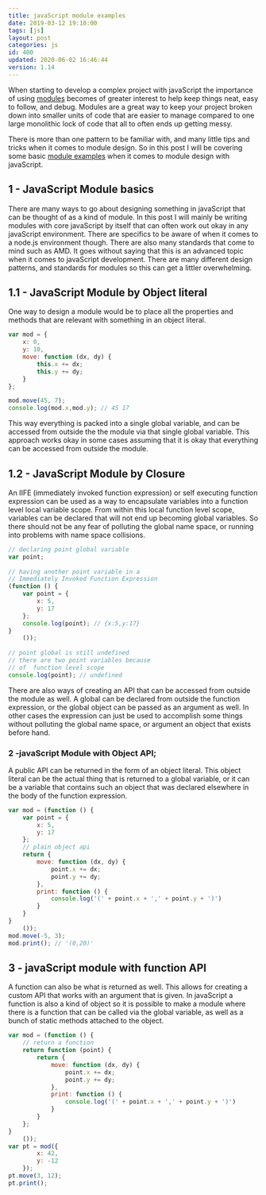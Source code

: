 ```yaml
---
title: javaScript module examples
date: 2019-03-12 19:10:00
tags: [js]
layout: post
categories: js
id: 400
updated: 2020-06-02 16:46:44
version: 1.14
---
```


When starting to develop a complex project with javaScript the importance of using [modules](https://en.wikipedia.org/wiki/Modular_programming) becomes of greater interest to help keep things neat, easy to follow, and debug. Modules are a great way to keep your project broken down into smaller units of code that are easier to manage compared to one large monolithic lock of code that all to often ends up getting messy. 

There is more than one pattern to be familiar with, and many little tips and tricks when it comes to module design. So in this post I will be covering some basic [module examples](http://exploringjs.com/es6/ch_modules.html) when it comes to module design with javaScript.

<!-- more -->

## 1 - JavaScript Module basics

There are many ways to go about designing something in javaScript that can be thought of as a kind of module. In this post I will mainly be writing modules with core javaScript by itself that can often work out okay in any javaScript environment. There are specifics to be aware of when it comes to a node.js environment though. There are also many standards that come to mind such as AMD. It goes without saying that this is an advanced topic when it comes to javaScript development. There are many different design patterns, and standards for modules so this can get a littler overwhelming.

## 1.1 - JavaScript Module by Object literal

One way to design a module would be to place all the properties and methods that are relevant with something in an object literal. 

```js
var mod = {
    x: 0,
    y: 10,
    move: function (dx, dy) {
        this.x += dx;
        this.y += dy;
    }
};

mod.move(45, 7);
console.log(mod.x,mod.y); // 45 17
```

This way everything is packed into a single global variable, and can be accessed from outside the the module via that single global variable. This approach works okay in some cases assuming that it is okay that everything can be accessed from outside the module.

## 1.2 - JavaScript Module by Closure

An IIFE (immediately invoked function expression) or self executing function expression can be used as a way to encapsulate variables into a function level local variable scope. From within this local function level scope, variables can be declared that will not end up becoming global variables. So there should not be any fear of polluting the global name space, or running into problems with name space collisions.

```js
// declaring point global variable
var point;
 
// having another point variable in a 
// Immediately Invoked Function Expression
(function () {
    var point = {
        x: 5,
        y: 17
    };
    console.log(point); // {x:5,y:17}
}
    ());
 
// point global is still undefined
// there are two point variables because
// of  function level scope
console.log(point); // undefined
```

There are also ways of creating an API that can be accessed from outside the module as well. A global can be declared from outside the function expression, or the global object can be passed as an argument as well. In other cases the expression can just be used to accomplish some things without polluting the global name space, or argument an object that exists before hand.


### 2 -javaScript Module with Object API;

A public API can be returned in the form of an object literal. This object literal can be the actual thing that is returned to a global variable, or it can be a variable that contains such an object that was declared elsewhere in the body of the function expression.

```js
var mod = (function () {
    var point = {
        x: 5,
        y: 17
    };
    // plain object api
    return {
        move: function (dx, dy) {
            point.x += dx;
            point.y += dy;
        },
        print: function () {
            console.log('(' + point.x + ',' + point.y + ')')
        }
    }
}
    ());
mod.move(-5, 3);
mod.print(); // '(0,20)'
```

## 3 - javaScript module with function API

A function can also be what is returned as well. This allows for creating a custom API that works with an argument that is given. In javaScript a function is also a kind of object so it is possible to make a module where there is a function that can be called via the global variable, as well as a bunch of static methods attached to the object.

```js
var mod = (function () {
    // return a function
    return function (point) {
        return {
            move: function (dx, dy) {
                point.x += dx;
                point.y += dy;
            },
            print: function () {
                console.log('(' + point.x + ',' + point.y + ')')
            }
        }
    };
}
    ());
var pt = mod({
        x: 42,
        y: -12
    });
pt.move(3, 12);
pt.print();
```